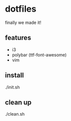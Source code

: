 # dotfiles

finally we made it!

## features

 * i3
 * polybar (ttf-font-awesome)
 * vim

## install

./init.sh

## clean up

./clean.sh

